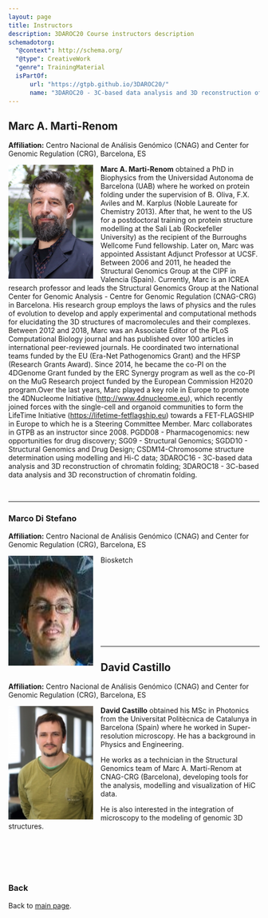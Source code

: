 ```yaml
---
layout: page
title: Instructors
description: 3DAROC20 Course instructors description
schemadotorg:
  "@context": http://schema.org/
  "@type": CreativeWork
  "genre": TrainingMaterial
  isPartOf:
      url: "https://gtpb.github.io/3DAROC20/"
      name: "3DAROC20 - 3C-based data analysis and 3D reconstruction of chromatin folding"
---
```


## Marc A. Marti-Renom
**Affiliation:** Centro Nacional de Análisis Genómico (CNAG) and Center for Genomic Regulation (CRG), Barcelona, ES

<img src="./images/instructors/Marc_Marti-Renom.jpeg" width="170px" align="left" style="margin-right: 3%; margin-bottom: 0.3em;">

**Marc A. Marti-Renom** obtained a PhD in Biophysics from the Universidad Autonoma de Barcelona (UAB) where he worked on protein folding under the supervision of B. Oliva, F.X. Aviles and M. Karplus (Noble Laureate for Chemistry 2013). After that, he went to the US for a postdoctoral training on protein structure modelling at the Sali Lab (Rockefeller University) as the recipient of the Burroughs Wellcome Fund fellowship. Later on, Marc was appointed Assistant Adjunct Professor at UCSF. Between 2006 and 2011, he headed the Structural Genomics Group at the CIPF in Valencia (Spain). Currently, Marc is an ICREA research professor and leads the Structural Genomics Group at the National Center for Genomic Analysis - Centre for Genomic Regulation (CNAG-CRG) in Barcelona. His research group employs the laws of physics and the rules of evolution to develop and apply experimental and computational methods for elucidating the 3D structures of macromolecules and their complexes. 
Between 2012 and 2018, Marc was an Associate Editor of the PLoS Computational Biology journal and has published over 100 articles in international peer-reviewed journals. He coordinated two international teams funded by the EU (Era-Net Pathogenomics Grant) and the HFSP (Research Grants Award). Since 2014, he became the co-PI on the 4DGenome Grant funded by the ERC Synergy program as well as the co-PI on the MuG Research project funded by the European Commission H2020 program.Over the last years, Marc played a key role in Europe to promote the 4DNucleome Initiative (http://www.4dnucleome.eu), which recently joined forces with the single-cell and organoid communities to form the LifeTime Initiative (https://lifetime-fetflagship.eu) towards a FET-FLAGSHIP in Europe to which he is a Steering Committee Member. Marc collaborates in GTPB as an instructor since 2008. PGDD08 - Pharmacogenomics: new opportunities for drug discovery; SG09 - Structural Genomics; SGDD10 - Structural Genomics and Drug Design; CSDM14-Chromosome structure determination using modelling and Hi-C data; 3DAROC16 - 
3C-based data analysis and 3D reconstruction of chromatin folding; 3DAROC18 - 3C-based data analysis and 3D reconstruction of chromatin folding.

<br/>

---

### Marco Di Stefano
**Affiliation:** Centro Nacional de Análisis Genómico (CNAG) and Center for Genomic Regulation (CRG), Barcelona, ES

<img src="./images/instructors/Marco_Stefano.jpeg" height="220px" width="170px" align="left" style="margin-right: 3%; margin-bottom: 0.3em;">

Biosketch

</br>
</br>
</br>
</br>
</br>
</br>
</br>
</br>

---

## David Castillo
**Affiliation:** Centro Nacional de Análisis Genómico (CNAG) and Center for Genomic Regulation (CRG), Barcelona, ES

<img src="./images/instructors/David_Castillo.JPG" width="170px" align="left" style="margin-right: 3%; margin-bottom: 0.3em;">

**David Castillo**  obtained his MSc in Photonics from the Universitat Politècnica de Catalunya in Barcelona (Spain) where he worked in Super-resolution microscopy. He has a background in Physics and Engineering.

He works as a technician in the Structural Genomics team of Marc A. Martí-Renom at CNAG-CRG (Barcelona), developing tools for the analysis, modelling and visualization of HiC data.

He is also interested in the integration of microscopy to the modeling of genomic 3D structures.

<br/>
<br/>
<br/>
<br/>

### Back

Back to [main page](../index.md).
